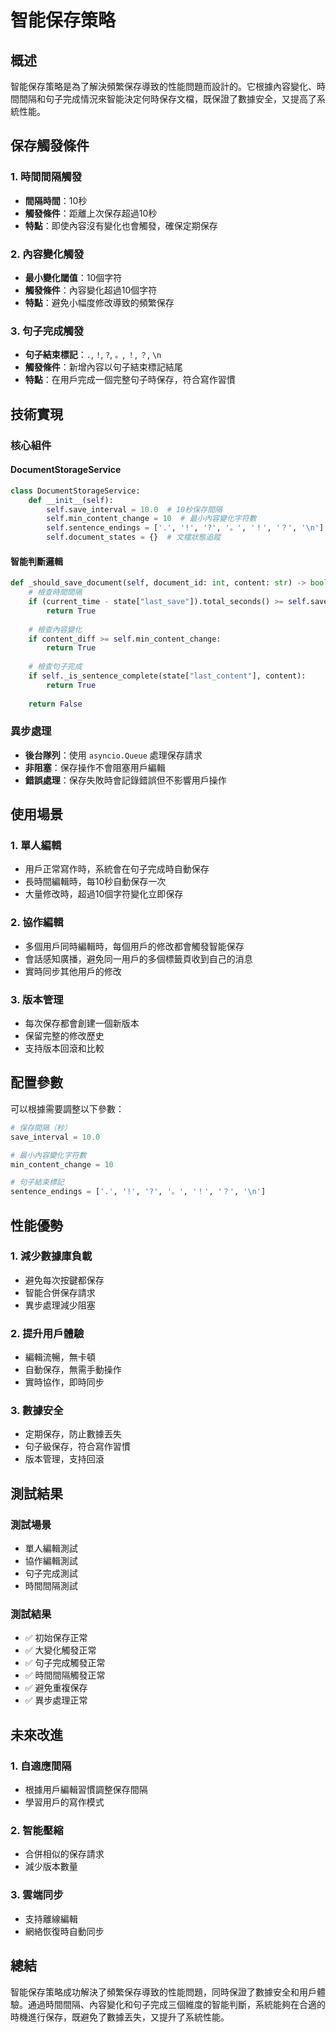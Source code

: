 # 智能保存策略

## 概述

智能保存策略是為了解決頻繁保存導致的性能問題而設計的。它根據內容變化、時間間隔和句子完成情況來智能決定何時保存文檔，既保證了數據安全，又提高了系統性能。

## 保存觸發條件

### 1. 時間間隔觸發
- **間隔時間**：10秒
- **觸發條件**：距離上次保存超過10秒
- **特點**：即使內容沒有變化也會觸發，確保定期保存

### 2. 內容變化觸發
- **最小變化閾值**：10個字符
- **觸發條件**：內容變化超過10個字符
- **特點**：避免小幅度修改導致的頻繁保存

### 3. 句子完成觸發
- **句子結束標記**：`.`, `!`, `?`, `。`, `！`, `？`, `\n`
- **觸發條件**：新增內容以句子結束標記結尾
- **特點**：在用戶完成一個完整句子時保存，符合寫作習慣

## 技術實現

### 核心組件

#### DocumentStorageService
```python
class DocumentStorageService:
    def __init__(self):
        self.save_interval = 10.0  # 10秒保存間隔
        self.min_content_change = 10  # 最小內容變化字符數
        self.sentence_endings = ['.', '!', '?', '。', '！', '？', '\n']  # 句子結束標記
        self.document_states = {}  # 文檔狀態追蹤
```

#### 智能判斷邏輯
```python
def _should_save_document(self, document_id: int, content: str) -> bool:
    # 檢查時間間隔
    if (current_time - state["last_save"]).total_seconds() >= self.save_interval:
        return True
    
    # 檢查內容變化
    if content_diff >= self.min_content_change:
        return True
    
    # 檢查句子完成
    if self._is_sentence_complete(state["last_content"], content):
        return True
    
    return False
```

### 異步處理

- **後台隊列**：使用 `asyncio.Queue` 處理保存請求
- **非阻塞**：保存操作不會阻塞用戶編輯
- **錯誤處理**：保存失敗時會記錄錯誤但不影響用戶操作

## 使用場景

### 1. 單人編輯
- 用戶正常寫作時，系統會在句子完成時自動保存
- 長時間編輯時，每10秒自動保存一次
- 大量修改時，超過10個字符變化立即保存

### 2. 協作編輯
- 多個用戶同時編輯時，每個用戶的修改都會觸發智能保存
- 會話感知廣播，避免同一用戶的多個標籤頁收到自己的消息
- 實時同步其他用戶的修改

### 3. 版本管理
- 每次保存都會創建一個新版本
- 保留完整的修改歷史
- 支持版本回滾和比較

## 配置參數

可以根據需要調整以下參數：

```python
# 保存間隔（秒）
save_interval = 10.0

# 最小內容變化字符數
min_content_change = 10

# 句子結束標記
sentence_endings = ['.', '!', '?', '。', '！', '？', '\n']
```

## 性能優勢

### 1. 減少數據庫負載
- 避免每次按鍵都保存
- 智能合併保存請求
- 異步處理減少阻塞

### 2. 提升用戶體驗
- 編輯流暢，無卡頓
- 自動保存，無需手動操作
- 實時協作，即時同步

### 3. 數據安全
- 定期保存，防止數據丟失
- 句子級保存，符合寫作習慣
- 版本管理，支持回滾

## 測試結果

### 測試場景
- 單人編輯測試
- 協作編輯測試
- 句子完成測試
- 時間間隔測試

### 測試結果
- ✅ 初始保存正常
- ✅ 大變化觸發正常
- ✅ 句子完成觸發正常
- ✅ 時間間隔觸發正常
- ✅ 避免重複保存
- ✅ 異步處理正常

## 未來改進

### 1. 自適應間隔
- 根據用戶編輯習慣調整保存間隔
- 學習用戶的寫作模式

### 2. 智能壓縮
- 合併相似的保存請求
- 減少版本數量

### 3. 雲端同步
- 支持離線編輯
- 網絡恢復時自動同步

## 總結

智能保存策略成功解決了頻繁保存導致的性能問題，同時保證了數據安全和用戶體驗。通過時間間隔、內容變化和句子完成三個維度的智能判斷，系統能夠在合適的時機進行保存，既避免了數據丟失，又提升了系統性能。 